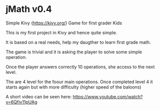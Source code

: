 # jMath v0.4
Simple Kivy (https://kivy.org/) Game for first grader Kids

This is my first project in Kivy and hence quite simple.

It is based on a real needs, help my daugther to learn first grade math.

The game is trivial and it is asking the player to solve some simple operation.

Once the player answers correctly 10 operations, she access to the next level.

The are 4 level for the foour main operations. Once completed level 4 it starts again but with more difficulty (higher speed of the baloons)

A short video can be seen here: https://www.youtube.com/watch?v=6Qfiv11pUAg




